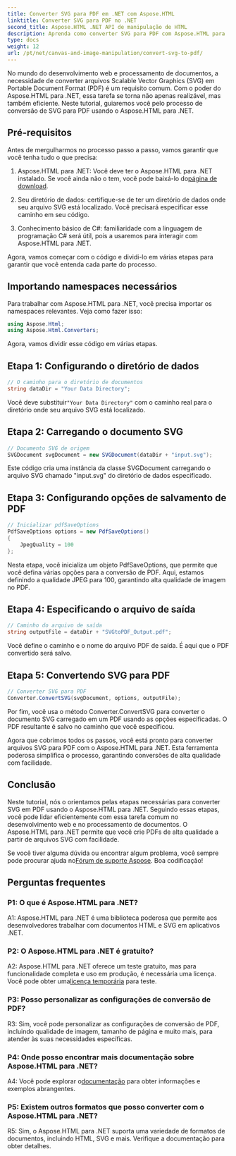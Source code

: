 ```yaml
---
title: Converter SVG para PDF em .NET com Aspose.HTML
linktitle: Converter SVG para PDF no .NET
second_title: Aspose.HTML .NET API de manipulação de HTML
description: Aprenda como converter SVG para PDF com Aspose.HTML para .NET. Tutorial passo a passo de alta qualidade para processamento eficiente de documentos.
type: docs
weight: 12
url: /pt/net/canvas-and-image-manipulation/convert-svg-to-pdf/
---
```


No mundo do desenvolvimento web e processamento de documentos, a necessidade de converter arquivos Scalable Vector Graphics (SVG) em Portable Document Format (PDF) é um requisito comum. Com o poder do Aspose.HTML para .NET, essa tarefa se torna não apenas realizável, mas também eficiente. Neste tutorial, guiaremos você pelo processo de conversão de SVG para PDF usando o Aspose.HTML para .NET. 

## Pré-requisitos

Antes de mergulharmos no processo passo a passo, vamos garantir que você tenha tudo o que precisa:

1.  Aspose.HTML para .NET: Você deve ter o Aspose.HTML para .NET instalado. Se você ainda não o tem, você pode baixá-lo do[página de download](https://releases.aspose.com/html/net/).

2. Seu diretório de dados: certifique-se de ter um diretório de dados onde seu arquivo SVG está localizado. Você precisará especificar esse caminho em seu código.

3. Conhecimento básico de C#: familiaridade com a linguagem de programação C# será útil, pois a usaremos para interagir com Aspose.HTML para .NET.

Agora, vamos começar com o código e dividi-lo em várias etapas para garantir que você entenda cada parte do processo.

## Importando namespaces necessários

Para trabalhar com Aspose.HTML para .NET, você precisa importar os namespaces relevantes. Veja como fazer isso:

```csharp
using Aspose.Html;
using Aspose.Html.Converters;
```

Agora, vamos dividir esse código em várias etapas.

## Etapa 1: Configurando o diretório de dados
```csharp
// O caminho para o diretório de documentos
string dataDir = "Your Data Directory";
```
 Você deve substituir`"Your Data Directory"` com o caminho real para o diretório onde seu arquivo SVG está localizado.

## Etapa 2: Carregando o documento SVG
```csharp
// Documento SVG de origem
SVGDocument svgDocument = new SVGDocument(dataDir + "input.svg");
```
Este código cria uma instância da classe SVGDocument carregando o arquivo SVG chamado "input.svg" do diretório de dados especificado.

## Etapa 3: Configurando opções de salvamento de PDF
```csharp
// Inicializar pdfSaveOptions
PdfSaveOptions options = new PdfSaveOptions()
{
	JpegQuality = 100
};
```
Nesta etapa, você inicializa um objeto PdfSaveOptions, que permite que você defina várias opções para a conversão de PDF. Aqui, estamos definindo a qualidade JPEG para 100, garantindo alta qualidade de imagem no PDF.

## Etapa 4: Especificando o arquivo de saída
```csharp
// Caminho do arquivo de saída
string outputFile = dataDir + "SVGtoPDF_Output.pdf";
```
Você define o caminho e o nome do arquivo PDF de saída. É aqui que o PDF convertido será salvo.

## Etapa 5: Convertendo SVG para PDF
```csharp
// Converter SVG para PDF
Converter.ConvertSVG(svgDocument, options, outputFile);
```
Por fim, você usa o método Converter.ConvertSVG para converter o documento SVG carregado em um PDF usando as opções especificadas. O PDF resultante é salvo no caminho que você especificou.

Agora que cobrimos todos os passos, você está pronto para converter arquivos SVG para PDF com o Aspose.HTML para .NET. Esta ferramenta poderosa simplifica o processo, garantindo conversões de alta qualidade com facilidade.

## Conclusão

Neste tutorial, nós o orientamos pelas etapas necessárias para converter SVG em PDF usando o Aspose.HTML para .NET. Seguindo essas etapas, você pode lidar eficientemente com essa tarefa comum no desenvolvimento web e no processamento de documentos. O Aspose.HTML para .NET permite que você crie PDFs de alta qualidade a partir de arquivos SVG com facilidade.

 Se você tiver alguma dúvida ou encontrar algum problema, você sempre pode procurar ajuda no[Fórum de suporte Aspose](https://forum.aspose.com/). Boa codificação!

## Perguntas frequentes

### P1: O que é Aspose.HTML para .NET?

A1: Aspose.HTML para .NET é uma biblioteca poderosa que permite aos desenvolvedores trabalhar com documentos HTML e SVG em aplicativos .NET.

### P2: O Aspose.HTML para .NET é gratuito?

 A2: Aspose.HTML para .NET oferece um teste gratuito, mas para funcionalidade completa e uso em produção, é necessária uma licença. Você pode obter uma[licença temporária](https://purchase.aspose.com/temporary-license/) para teste.

### P3: Posso personalizar as configurações de conversão de PDF?

R3: Sim, você pode personalizar as configurações de conversão de PDF, incluindo qualidade de imagem, tamanho de página e muito mais, para atender às suas necessidades específicas.

### P4: Onde posso encontrar mais documentação sobre Aspose.HTML para .NET?

 A4: Você pode explorar o[documentação](https://reference.aspose.com/html/net/) para obter informações e exemplos abrangentes.

### P5: Existem outros formatos que posso converter com o Aspose.HTML para .NET?

R5: Sim, o Aspose.HTML para .NET suporta uma variedade de formatos de documentos, incluindo HTML, SVG e mais. Verifique a documentação para obter detalhes.